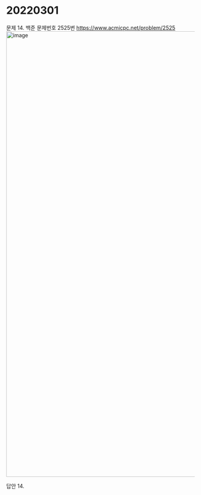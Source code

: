 20220301
========
문제 14. 백준 문제번호 2525번 https://www.acmicpc.net/problem/2525
<br/>
<img width="1191" alt="image" src="https://user-images.githubusercontent.com/65878311/156386229-82accfa7-4025-4dad-a90e-0f02579ddf1c.png">

답안 14.
~~~java
~~~
